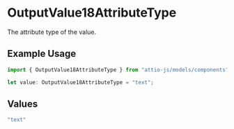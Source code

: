 # OutputValue18AttributeType

The attribute type of the value.

## Example Usage

```typescript
import { OutputValue18AttributeType } from "attio-js/models/components";

let value: OutputValue18AttributeType = "text";
```

## Values

```typescript
"text"
```